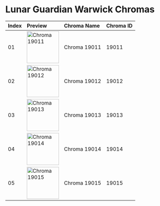 # Lunar Guardian Warwick Chromas

| Index | Preview | Chroma Name | Chroma ID |
|:---|:---|:---|:---|
| 01 | <img src='https://raw.communitydragon.org/latest/plugins/rcp-be-lol-game-data/global/default/v1/champion-chroma-images/19/19011.png' alt='Chroma 19011' width='100'> | Chroma 19011 | 19011 |
| 02 | <img src='https://raw.communitydragon.org/latest/plugins/rcp-be-lol-game-data/global/default/v1/champion-chroma-images/19/19012.png' alt='Chroma 19012' width='100'> | Chroma 19012 | 19012 |
| 03 | <img src='https://raw.communitydragon.org/latest/plugins/rcp-be-lol-game-data/global/default/v1/champion-chroma-images/19/19013.png' alt='Chroma 19013' width='100'> | Chroma 19013 | 19013 |
| 04 | <img src='https://raw.communitydragon.org/latest/plugins/rcp-be-lol-game-data/global/default/v1/champion-chroma-images/19/19014.png' alt='Chroma 19014' width='100'> | Chroma 19014 | 19014 |
| 05 | <img src='https://raw.communitydragon.org/latest/plugins/rcp-be-lol-game-data/global/default/v1/champion-chroma-images/19/19015.png' alt='Chroma 19015' width='100'> | Chroma 19015 | 19015 |
